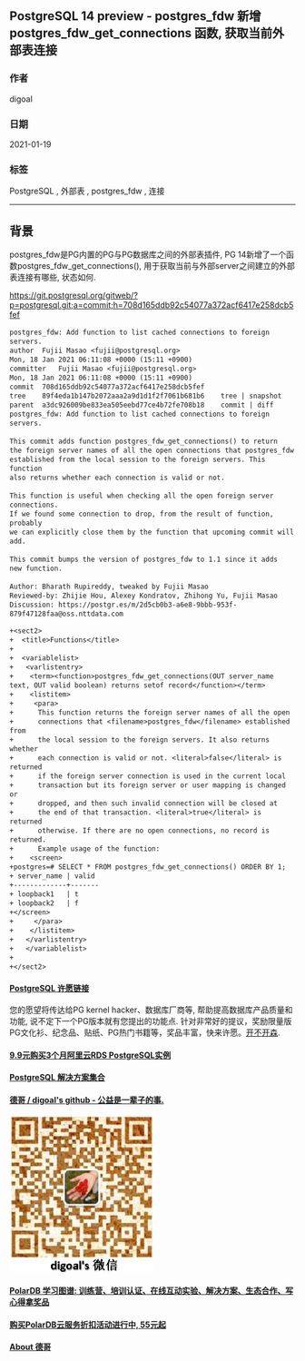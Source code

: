 ## PostgreSQL 14 preview - postgres_fdw 新增 postgres_fdw_get_connections 函数, 获取当前外部表连接   
  
### 作者  
digoal  
  
### 日期  
2021-01-19   
  
### 标签  
PostgreSQL , 外部表 , postgres_fdw , 连接    
  
----  
  
## 背景  
postgres_fdw是PG内置的PG与PG数据库之间的外部表插件, PG 14新增了一个函数postgres_fdw_get_connections(), 用于获取当前与外部server之间建立的外部表连接有哪些, 状态如何.    
  
https://git.postgresql.org/gitweb/?p=postgresql.git;a=commit;h=708d165ddb92c54077a372acf6417e258dcb5fef  
  
```  
postgres_fdw: Add function to list cached connections to foreign servers.  
author	Fujii Masao <fujii@postgresql.org>	  
Mon, 18 Jan 2021 06:11:08 +0000 (15:11 +0900)  
committer	Fujii Masao <fujii@postgresql.org>	  
Mon, 18 Jan 2021 06:11:08 +0000 (15:11 +0900)  
commit	708d165ddb92c54077a372acf6417e258dcb5fef  
tree	89f4eda1b147b2072aaa2a9d1d1f2f7061b681b6	tree | snapshot  
parent	a3dc926009be833ea505eebd77ce4b72fe708b18	commit | diff  
postgres_fdw: Add function to list cached connections to foreign servers.  
  
This commit adds function postgres_fdw_get_connections() to return  
the foreign server names of all the open connections that postgres_fdw  
established from the local session to the foreign servers. This function  
also returns whether each connection is valid or not.  
  
This function is useful when checking all the open foreign server connections.  
If we found some connection to drop, from the result of function, probably  
we can explicitly close them by the function that upcoming commit will add.  
  
This commit bumps the version of postgres_fdw to 1.1 since it adds  
new function.  
  
Author: Bharath Rupireddy, tweaked by Fujii Masao  
Reviewed-by: Zhijie Hou, Alexey Kondratov, Zhihong Yu, Fujii Masao  
Discussion: https://postgr.es/m/2d5cb0b3-a6e8-9bbb-953f-879f47128faa@oss.nttdata.com  
```  
  
```  
+<sect2>  
+  <title>Functions</title>  
+  
+  <variablelist>  
+   <varlistentry>  
+    <term><function>postgres_fdw_get_connections(OUT server_name text, OUT valid boolean) returns setof record</function></term>  
+    <listitem>  
+     <para>  
+      This function returns the foreign server names of all the open  
+      connections that <filename>postgres_fdw</filename> established from  
+      the local session to the foreign servers. It also returns whether  
+      each connection is valid or not. <literal>false</literal> is returned  
+      if the foreign server connection is used in the current local  
+      transaction but its foreign server or user mapping is changed or  
+      dropped, and then such invalid connection will be closed at  
+      the end of that transaction. <literal>true</literal> is returned  
+      otherwise. If there are no open connections, no record is returned.  
+      Example usage of the function:  
+    <screen>  
+postgres=# SELECT * FROM postgres_fdw_get_connections() ORDER BY 1;  
+ server_name | valid   
+-------------+-------  
+ loopback1   | t  
+ loopback2   | f  
+</screen>  
+     </para>  
+    </listitem>  
+   </varlistentry>  
+   </variablelist>  
+  
+</sect2>  
```  
  
  
#### [PostgreSQL 许愿链接](https://github.com/digoal/blog/issues/76 "269ac3d1c492e938c0191101c7238216")
您的愿望将传达给PG kernel hacker、数据库厂商等, 帮助提高数据库产品质量和功能, 说不定下一个PG版本就有您提出的功能点. 针对非常好的提议，奖励限量版PG文化衫、纪念品、贴纸、PG热门书籍等，奖品丰富，快来许愿。[开不开森](https://github.com/digoal/blog/issues/76 "269ac3d1c492e938c0191101c7238216").  
  
  
#### [9.9元购买3个月阿里云RDS PostgreSQL实例](https://www.aliyun.com/database/postgresqlactivity "57258f76c37864c6e6d23383d05714ea")
  
  
#### [PostgreSQL 解决方案集合](https://yq.aliyun.com/topic/118 "40cff096e9ed7122c512b35d8561d9c8")
  
  
#### [德哥 / digoal's github - 公益是一辈子的事.](https://github.com/digoal/blog/blob/master/README.md "22709685feb7cab07d30f30387f0a9ae")
  
  
![digoal's wechat](../pic/digoal_weixin.jpg "f7ad92eeba24523fd47a6e1a0e691b59")
  
  
#### [PolarDB 学习图谱: 训练营、培训认证、在线互动实验、解决方案、生态合作、写心得拿奖品](https://www.aliyun.com/database/openpolardb/activity "8642f60e04ed0c814bf9cb9677976bd4")
  
  
#### [购买PolarDB云服务折扣活动进行中, 55元起](https://www.aliyun.com/activity/new/polardb-yunparter?userCode=bsb3t4al "e0495c413bedacabb75ff1e880be465a")
  
  
#### [About 德哥](https://github.com/digoal/blog/blob/master/me/readme.md "a37735981e7704886ffd590565582dd0")
  
